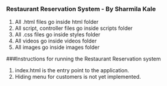 ### Restaurant Reservation System - By Sharmila Kale
1. All .html files go inside html folder
2. All script, controller files go inside scripts folder
3. All .css files go inside styles folder
4. All videos go inside videos folder
5. All images go inside images folder

###Instructions for running the Restaurant Reservation system
1. index.html is the entry point to the application.
2. Hiding menu for customers is not yet implemented.
    
    